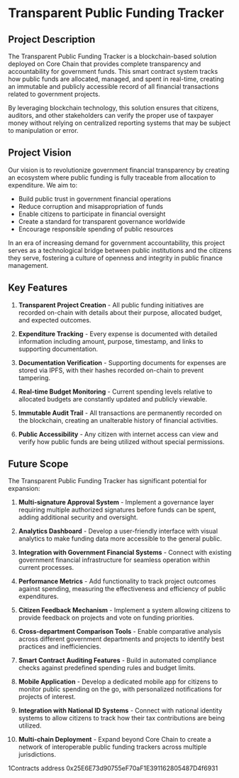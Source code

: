 # Transparent Public Funding Tracker

## Project Description

The Transparent Public Funding Tracker is a blockchain-based solution deployed on Core Chain that provides complete transparency and accountability for government funds. This smart contract system tracks how public funds are allocated, managed, and spent in real-time, creating an immutable and publicly accessible record of all financial transactions related to government projects.

By leveraging blockchain technology, this solution ensures that citizens, auditors, and other stakeholders can verify the proper use of taxpayer money without relying on centralized reporting systems that may be subject to manipulation or error.

## Project Vision

Our vision is to revolutionize government financial transparency by creating an ecosystem where public funding is fully traceable from allocation to expenditure. We aim to:

- Build public trust in government financial operations
- Reduce corruption and misappropriation of funds
- Enable citizens to participate in financial oversight
- Create a standard for transparent governance worldwide
- Encourage responsible spending of public resources

In an era of increasing demand for government accountability, this project serves as a technological bridge between public institutions and the citizens they serve, fostering a culture of openness and integrity in public finance management.

## Key Features

1. **Transparent Project Creation** - All public funding initiatives are recorded on-chain with details about their purpose, allocated budget, and expected outcomes.

2. **Expenditure Tracking** - Every expense is documented with detailed information including amount, purpose, timestamp, and links to supporting documentation.

3. **Documentation Verification** - Supporting documents for expenses are stored via IPFS, with their hashes recorded on-chain to prevent tampering.

4. **Real-time Budget Monitoring** - Current spending levels relative to allocated budgets are constantly updated and publicly viewable.

5. **Immutable Audit Trail** - All transactions are permanently recorded on the blockchain, creating an unalterable history of financial activities.

6. **Public Accessibility** - Any citizen with internet access can view and verify how public funds are being utilized without special permissions.

## Future Scope

The Transparent Public Funding Tracker has significant potential for expansion:

1. **Multi-signature Approval System** - Implement a governance layer requiring multiple authorized signatures before funds can be spent, adding additional security and oversight.

2. **Analytics Dashboard** - Develop a user-friendly interface with visual analytics to make funding data more accessible to the general public.

3. **Integration with Government Financial Systems** - Connect with existing government financial infrastructure for seamless operation within current processes.

4. **Performance Metrics** - Add functionality to track project outcomes against spending, measuring the effectiveness and efficiency of public expenditures.

5. **Citizen Feedback Mechanism** - Implement a system allowing citizens to provide feedback on projects and vote on funding priorities.

6. **Cross-department Comparison Tools** - Enable comparative analysis across different government departments and projects to identify best practices and inefficiencies.

7. **Smart Contract Auditing Features** - Build in automated compliance checks against predefined spending rules and budget limits.

8. **Mobile Application** - Develop a dedicated mobile app for citizens to monitor public spending on the go, with personalized notifications for projects of interest.

9. **Integration with National ID Systems** - Connect with national identity systems to allow citizens to track how their tax contributions are being utilized.

10. **Multi-chain Deployment** - Expand beyond Core Chain to create a network of interoperable public funding trackers across multiple jurisdictions.

1Contracts address 0x25E6E73d90755eF70aF1E391162805487D4f6931
